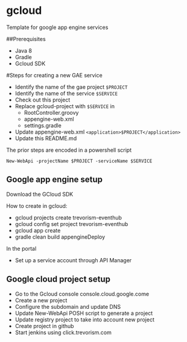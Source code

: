 # gcloud
Template for google app engine services

##Prerequisites
* Java 8
* Gradle
* Gcloud SDK

#Steps for creating a new GAE service

* Identify the name of the gae project `$PROJECT` 
* Identify the name of the service `$SERVICE`
* Check out this project
* Replace gcloud-project with `$SERVICE` in
    * RootController.groovy
    * appengine-web.xml
    * settings.gradle
* Update appengine-web.xml `<application>$PROJECT</application>`
* Update this README.md


The prior steps are encoded in a powershell script

`New-WebApi -projectName $PROJECT -serviceName $SERVICE`

## Google app engine setup
Download the GCloud SDK

How to create in gcloud:
* gcloud projects create trevorism-eventhub
* gcloud config set project trevorism-eventhub
* gcloud app create
* gradle clean build appengineDeploy

In the portal
* Set up a service account through API Manager

## Google cloud project setup
* Go to the Gcloud console console.cloud.google.come
* Create a new project
* Configure the subdomain and update DNS
* Update New-WebApi POSH script to generate a project
* Update registry project to take into account new project
* Create project in github
* Start jenkins using click.trevorism.com